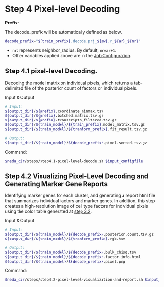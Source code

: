 # Step 4 Pixel-level Decoding

**Prefix**:

The decode_prefix will be automatically defined as below.
```bash
decode_prefix="${train_prefix}.decode.prj_${pw}.r_${ar}_${nr}"
```

* `nr`: represents neighbor_radius. By default, `nr=ar+1`.
* Other variables applied above are in the [Job Configuration](./job_config.md).


## Step 4.1 pixel-level Decoding. 
Decoding the model matrix on individual pixels, which returns a tab-delimited file of the posterior count of factors on individual pixels.

Input & Output
```bash
# Input:
${output_dir}/${prefix}.coordinate_minmax.tsv
${output_dir}/${prefix}.batched.matrix.tsv.gz
${output_dir}/${prefix}.transcripts_filtered.tsv.gz
${output_dir}/${train_model}/${train_prefix}.model_matrix.tsv.gz        
${output_dir}/${train_model}/${tranform_prefix}.fit_result.tsv.gz

# Output: 
${output_dir}/${train_model}/${decode_prefix}.pixel.sorted.tsv.gz
```

Command:
```bash
$neda_dir/steps/step4.1-pixel-level-decode.sh $input_configfile
```

## Step 4.2 Visualizing Pixel-Level Decoding and Generating Marker Gene Reports
Identifying marker genes for each cluster, and generating a report html file that summarizes individual factors and marker genes. In addition, this step creates a high-resolution image of cell type factors for individual pixels using the color table generated at [step 3.2](step3-transform.md/#step-32-transform-visualization).

Input & Output
```bash
# Input:
${output_dir}/${train_model}/${decode_prefix}.posterior.count.tsv.gz
${output_dir}/${train_model}/${tranform_prefix}.rgb.tsv

# Output: 
${output_dir}/${train_model}/${decode_prefix}.bulk_chisq.tsv
${output_dir}/${train_model}/${decode_prefix}.factor.info.html
${output_dir}/${train_model}/${decode_prefix}.pixel.png
```

Command:
```bash
$neda_dir/steps/step4.2-pixel-level-visualization-and-report.sh $input_configfile
```